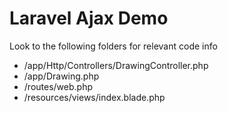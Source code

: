 # Laravel Ajax Demo

Look to the following folders for relevant code info

- /app/Http/Controllers/DrawingController.php
- /app/Drawing.php
- /routes/web.php
- /resources/views/index.blade.php

